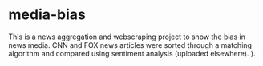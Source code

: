 # media-bias
This is a news aggregation and webscraping project to show the bias in news media. CNN and FOX news articles were sorted through a matching algorithm and compared using sentiment analysis (uploaded elsewhere). ). 
